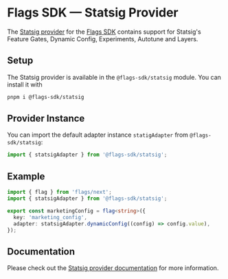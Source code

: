 # Flags SDK — Statsig Provider

The [Statsig provider](https://flags-sdk.dev/docs/api-reference/adapters/statsig) for the [Flags SDK](https://flags-sdk.dev/) contains support for Statsig's Feature Gates, Dynamic Config, Experiments, Autotune and Layers.

## Setup

The Statsig provider is available in the `@flags-sdk/statsig` module. You can install it with

```bash
pnpm i @flags-sdk/statsig
```

## Provider Instance

You can import the default adapter instance `statigAdapter` from `@flags-sdk/statsig`:

```ts
import { statsigAdapter } from '@flags-sdk/statsig';
```

## Example

```ts
import { flag } from 'flags/next';
import { statsigAdapter } from '@flags-sdk/statsig';

export const marketingConfig = flag<string>({
  key: 'marketing_config',
  adapter: statsigAdapter.dynamicConfig((config) => config.value),
});
```

## Documentation

Please check out the [Statsig provider documentation](https://flags-sdk.dev/docs/api-reference/adapters/statsig) for more information.
